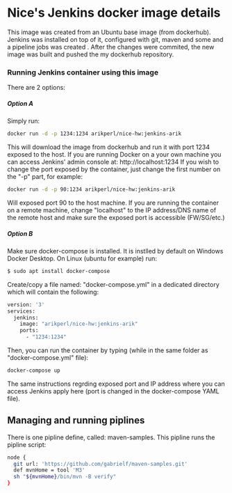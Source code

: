 # Nice's Jenkins docker image details
This image was created from an Ubuntu base image (from dockerhub). 
Jenkins was installed on top of it, configured with git, maven and some  and a pipeline jobs was created .
After the changes were commited, the new image was built and pushed the my dockerhub repository.
### Running Jenkins container using this image
There are 2 options:
##### Option A

Simply run:
``` sh
docker run -d -p 1234:1234 arikperl/nice-hw:jenkins-arik
```

This will download the image from dockerhub and run it with port 1234 exposed to the host.
If you are running Docker on a your own machine you can access Jenkins' admin console at:
http://localhost:1234
If you wish to change the port exposed by the container, just change the first number on the "-p" part, for example:
``` sh
docker run -d -p 90:1234 arikperl/nice-hw:jenkins-arik
```

Will exposed port 90 to the host machine.
If you are running the container on a remote machine, change "localhost" to the IP address/DNS name of the remote host and make sure the exposed port is accessible (FW/SG/etc.)

##### Option B
Make sure docker-compose is installed. It is instlled by default on Windows Docker Desktop. 
On Linux (ubuntu for example) run:
```sh
$ sudo apt install docker-compose
```
Create/copy a file named: "docker-compose.yml" in a dedicated directory which will contain the following:
```sh
version: '3'
services:
  jenkins:
    image: "arikperl/nice-hw:jenkins-arik"
    ports:
      - "1234:1234"
```

Then, you can run the container by typing (while in the same folder as "docker-compose.yml" file):
``` sh
docker-compose up
```

The same instructions regrding exposed port and IP address where you can access Jenkins apply here (port is changed in the docker-compose YAML file).

## Managing and running piplines
There is one pipline define, called: maven-samples.
This pipline runs the pipline script:
``` sh
node {
  git url: 'https://github.com/gabrielf/maven-samples.git'
  def mvnHome = tool 'M3'
  sh "${mvnHome}/bin/mvn -B verify"
}
```
